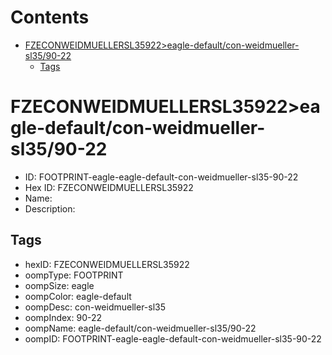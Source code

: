 



Contents
========

* [FZECONWEIDMUELLERSL35922>eagle-default/con-weidmueller-sl35/90-22](#fzeconweidmuellersl35922eagle-defaultcon-weidmueller-sl3590-22)
	* [Tags](#tags)

# FZECONWEIDMUELLERSL35922>eagle-default/con-weidmueller-sl35/90-22

- ID: FOOTPRINT-eagle-eagle-default-con-weidmueller-sl35-90-22
- Hex ID: FZECONWEIDMUELLERSL35922
- Name: 
- Description: 

## Tags

- hexID: FZECONWEIDMUELLERSL35922
- oompType: FOOTPRINT
- oompSize: eagle
- oompColor: eagle-default
- oompDesc: con-weidmueller-sl35
- oompIndex: 90-22
- oompName: eagle-default/con-weidmueller-sl35/90-22
- oompID: FOOTPRINT-eagle-eagle-default-con-weidmueller-sl35-90-22
